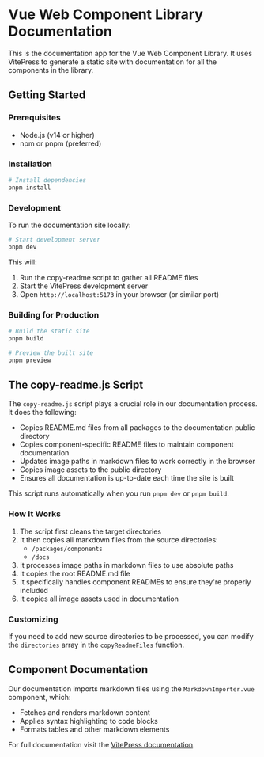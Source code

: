 # Vue Web Component Library Documentation

This is the documentation app for the Vue Web Component Library. It uses VitePress to generate a static site with documentation for all the components in the library.

## Getting Started

### Prerequisites

- Node.js (v14 or higher)
- npm or pnpm (preferred)

### Installation

```bash
# Install dependencies
pnpm install
```

### Development

To run the documentation site locally:

```bash
# Start development server
pnpm dev
```

This will:
1. Run the copy-readme script to gather all README files
2. Start the VitePress development server
3. Open `http://localhost:5173` in your browser (or similar port)

### Building for Production

```bash
# Build the static site
pnpm build

# Preview the built site
pnpm preview
```

## The copy-readme.js Script

The `copy-readme.js` script plays a crucial role in our documentation process. It does the following:

- Copies README.md files from all packages to the documentation public directory
- Copies component-specific README files to maintain component documentation
- Updates image paths in markdown files to work correctly in the browser
- Copies image assets to the public directory
- Ensures all documentation is up-to-date each time the site is built

This script runs automatically when you run `pnpm dev` or `pnpm build`.

### How It Works

1. The script first cleans the target directories
2. It then copies all markdown files from the source directories:
   - `/packages/components`
   - `/docs`
3. It processes image paths in markdown files to use absolute paths
4. It copies the root README.md file
5. It specifically handles component READMEs to ensure they're properly included
6. It copies all image assets used in documentation

### Customizing

If you need to add new source directories to be processed, you can modify the `directories` array in the `copyReadmeFiles` function.

## Component Documentation

Our documentation imports markdown files using the `MarkdownImporter.vue` component, which:

- Fetches and renders markdown content
- Applies syntax highlighting to code blocks
- Formats tables and other markdown elements

For full documentation visit the [VitePress documentation](https://vitepress.dev/).